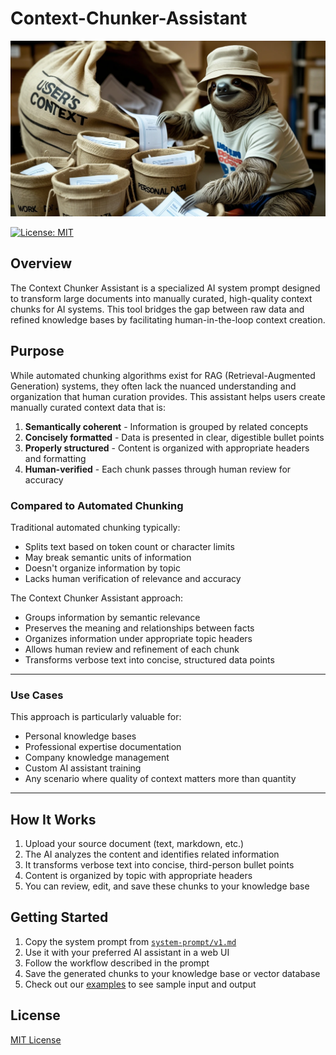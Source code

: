# Context-Chunker-Assistant

![alt text](banner.webp)

[![License: MIT](https://img.shields.io/badge/License-MIT-yellow.svg)](https://opensource.org/licenses/MIT)

## Overview
The Context Chunker Assistant is a specialized AI system prompt designed to transform large documents into manually curated, high-quality context chunks for AI systems. This tool bridges the gap between raw data and refined knowledge bases by facilitating human-in-the-loop context creation.
 
## Purpose
While automated chunking algorithms exist for RAG (Retrieval-Augmented Generation) systems, they often lack the nuanced understanding and organization that human curation provides. This assistant helps users create manually curated context data that is:

1. **Semantically coherent** - Information is grouped by related concepts
2. **Concisely formatted** - Data is presented in clear, digestible bullet points
3. **Properly structured** - Content is organized with appropriate headers and formatting
4. **Human-verified** - Each chunk passes through human review for accuracy

 ### Compared to Automated Chunking
Traditional automated chunking typically:
- Splits text based on token count or character limits
- May break semantic units of information
- Doesn't organize information by topic
- Lacks human verification of relevance and accuracy

The Context Chunker Assistant approach:

- Groups information by semantic relevance
- Preserves the meaning and relationships between facts
- Organizes information under appropriate topic headers
- Allows human review and refinement of each chunk
- Transforms verbose text into concise, structured data points

---

### Use Cases
This approach is particularly valuable for:
- Personal knowledge bases
- Professional expertise documentation
- Company knowledge management
- Custom AI assistant training
- Any scenario where quality of context matters more than quantity

---

## How It Works
1. Upload your source document (text, markdown, etc.)
2. The AI analyzes the content and identifies related information
3. It transforms verbose text into concise, third-person bullet points
4. Content is organized by topic with appropriate headers
5. You can review, edit, and save these chunks to your knowledge base

 ## Getting Started
1. Copy the system prompt from [`system-prompt/v1.md`](system-prompt/v1.md)
2. Use it with your preferred AI assistant in a web UI
3. Follow the workflow described in the prompt
4. Save the generated chunks to your knowledge base or vector database
5. Check out our [examples](examples/) to see sample input and output
 
## License
[MIT License](LICENSE)
